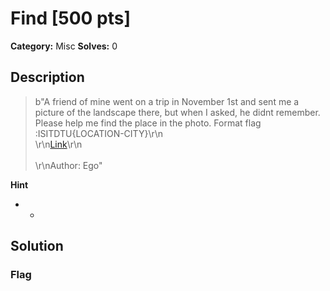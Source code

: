# Find [500 pts]

**Category:** Misc
**Solves:** 0

## Description
>b"A friend of mine went on a trip in November 1st and sent me a picture of the landscape there, but when I asked, he didnt remember. Please help me find the place in the photo. Format flag :ISITDTU{LOCATION-CITY}\r\n<br>\r\n[Link](https://drive.google.com/file/d/1TlVZCquLvcn4ViNXuzwaUQm9St1O7xn7/view)\r\n<br><br>\r\nAuthor: Ego"

**Hint**
* -

## Solution

### Flag

